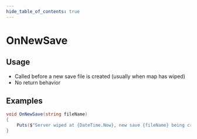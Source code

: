 ```yaml
---
hide_table_of_contents: true
---
```


# OnNewSave

## Usage

* Called before a new save file is created (usually when map has wiped)
* No return behavior

## Examples

```csharp
void OnNewSave(string fileName)
{
    Puts($"Server wiped at {DateTime.Now}, new save {fileName} being created...");
}
```
